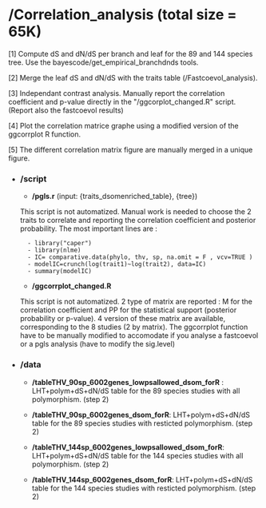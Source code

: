 # **/Correlation_analysis** (total size = 65K)

[1] Compute dS and dN/dS per branch and leaf for the 89 and 144 species tree. Use the bayescode/get_empirical_branchdnds tools.

[2] Merge the leaf dS and dN/dS with the traits table (/Fastcoevol_analysis).

[3] Independant contrast analysis. 
    Manually report the correlation coefficient and p-value directly in the "/ggcorplot_changed.R" script. (Report also the fastcoevol results)

[4] Plot the correlation matrice graphe using a modified version of the ggcorrplot R function.

[5] The different correlation matrix figure are manually merged in a unique figure.

- ### **/script**

	- **/pgls.r** (input: {traits_dsomenriched_table}, {tree})

   	This script is not automatized. Manual work is needed to choose the 2 traits to correlate and reporting the correlation coefficient and posterior probability.
   	The most important lines are : 

		- library("caper")
		- library(nlme)
		- IC= comparative.data(phylo, thv, sp, na.omit = F , vcv=TRUE )
		- modelIC=crunch(log(trait1)~log(trait2), data=IC)
		- summary(modelIC)

	- **/ggcorrplot_changed.R**

   	This script is not automatized.
   	2 type of matrix are reported : M for the correlation coefficient and PP for the statistical support (posterior probability or p-value).
   	4 version of these matrix are available, corresponding to the 8 studies (2 by matrix).
   	The ggcorrplot function have to be manually modified to accomodate if you analyse a fastcoevol or a pgls analysis (have to modify the sig.level)

- ### **/data**

	- **/tableTHV_90sp_6002genes_lowpsallowed_dsom_forR** : LHT+polym+dS+dN/dS table for the 89 species studies with all polymorphism. (step 2)
	
	- **/tableTHV_90sp_6002genes_dsom_forR**: LHT+polym+dS+dN/dS table for the 89 species studies with resticted polymorphism. (step 2)

	- **/tableTHV_144sp_6002genes_lowpsallowed_dsom_forR**: LHT+polym+dS+dN/dS table for the 144 species studies with all polymorphism. (step 2)
		
	- **/tableTHV_144sp_6002genes_dsom_forR**: LHT+polym+dS+dN/dS table for the 144 species studies with resticted polymorphism. (step 2)

